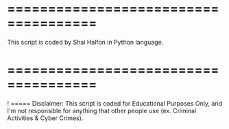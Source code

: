 # ===================================== #
This script is coded by Shai Halfon in Python language.
# ===================================== #

! ===== Disclaimer:
This script is coded for Educational Purposes Only, and I'm not responsible for anything that other people use (ex. Criminal Activities & Cyber Crimes).
